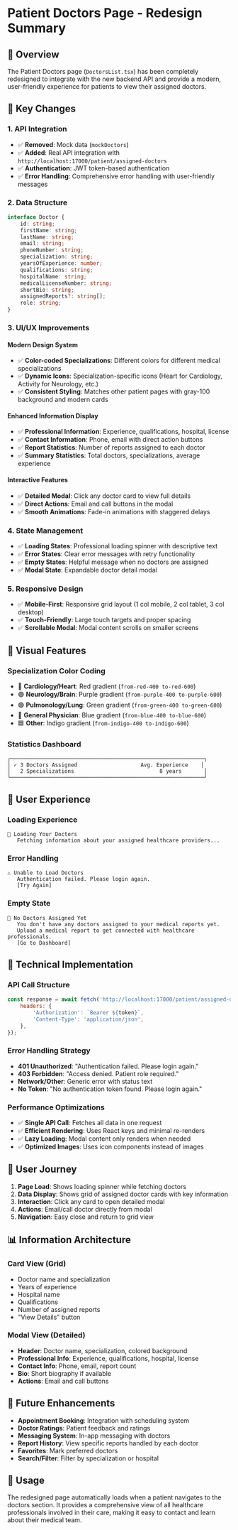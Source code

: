 # Patient Doctors Page - Redesign Summary

## 🎯 **Overview**
The Patient Doctors page (`DoctorsList.tsx`) has been completely redesigned to integrate with the new backend API and provide a modern, user-friendly experience for patients to view their assigned doctors.

## 🔄 **Key Changes**

### **1. API Integration**
- ✅ **Removed**: Mock data (`mockDoctors`)
- ✅ **Added**: Real API integration with `http://localhost:17000/patient/assigned-doctors`
- ✅ **Authentication**: JWT token-based authentication
- ✅ **Error Handling**: Comprehensive error handling with user-friendly messages

### **2. Data Structure**
```typescript
interface Doctor {
    id: string;
    firstName: string;
    lastName: string;
    email: string;
    phoneNumber: string;
    specialization: string;
    yearsOfExperience: number;
    qualifications: string;
    hospitalName: string;
    medicalLicenseNumber: string;
    shortBio: string;
    assignedReports?: string[];
    role: string;
}
```

### **3. UI/UX Improvements**

#### **Modern Design System**
- ✅ **Color-coded Specializations**: Different colors for different medical specializations
- ✅ **Dynamic Icons**: Specialization-specific icons (Heart for Cardiology, Activity for Neurology, etc.)
- ✅ **Consistent Styling**: Matches other patient pages with gray-100 background and modern cards

#### **Enhanced Information Display**
- ✅ **Professional Information**: Experience, qualifications, hospital, license
- ✅ **Contact Information**: Phone, email with direct action buttons
- ✅ **Report Statistics**: Number of reports assigned to each doctor
- ✅ **Summary Statistics**: Total doctors, specializations, average experience

#### **Interactive Features**
- ✅ **Detailed Modal**: Click any doctor card to view full details
- ✅ **Direct Actions**: Email and call buttons in the modal
- ✅ **Smooth Animations**: Fade-in animations with staggered delays

### **4. State Management**
- ✅ **Loading States**: Professional loading spinner with descriptive text
- ✅ **Error States**: Clear error messages with retry functionality
- ✅ **Empty States**: Helpful message when no doctors are assigned
- ✅ **Modal State**: Expandable doctor detail modal

### **5. Responsive Design**
- ✅ **Mobile-First**: Responsive grid layout (1 col mobile, 2 col tablet, 3 col desktop)
- ✅ **Touch-Friendly**: Large touch targets and proper spacing
- ✅ **Scrollable Modal**: Modal content scrolls on smaller screens

## 🎨 **Visual Features**

### **Specialization Color Coding**
- 🔴 **Cardiology/Heart**: Red gradient (`from-red-400 to-red-600`)
- 🟣 **Neurology/Brain**: Purple gradient (`from-purple-400 to-purple-600`)
- 🟢 **Pulmonology/Lung**: Green gradient (`from-green-400 to-green-600`)
- 🔵 **General Physician**: Blue gradient (`from-blue-400 to-blue-600`)
- 🟦 **Other**: Indigo gradient (`from-indigo-400 to-indigo-600`)

### **Statistics Dashboard**
```
┌─────────────────────────────────────────────────────────────┐
│ ✓ 3 Doctors Assigned                    Avg. Experience    │
│   2 Specializations                           8 years       │
└─────────────────────────────────────────────────────────────┘
```

## 📱 **User Experience**

### **Loading Experience**
```
🔄 Loading Your Doctors
   Fetching information about your assigned healthcare providers...
```

### **Error Handling**
```
⚠️ Unable to Load Doctors
   Authentication failed. Please login again.
   [Try Again]
```

### **Empty State**
```
👥 No Doctors Assigned Yet
   You don't have any doctors assigned to your medical reports yet.
   Upload a medical report to get connected with healthcare professionals.
   [Go to Dashboard]
```

## 🔧 **Technical Implementation**

### **API Call Structure**
```javascript
const response = await fetch('http://localhost:17000/patient/assigned-doctors', {
    headers: {
        'Authorization': `Bearer ${token}`,
        'Content-Type': 'application/json',
    },
});
```

### **Error Handling Strategy**
- **401 Unauthorized**: "Authentication failed. Please login again."
- **403 Forbidden**: "Access denied. Patient role required."
- **Network/Other**: Generic error with status text
- **No Token**: "No authentication token found. Please login again."

### **Performance Optimizations**
- ✅ **Single API Call**: Fetches all data in one request
- ✅ **Efficient Rendering**: Uses React keys and minimal re-renders
- ✅ **Lazy Loading**: Modal content only renders when needed
- ✅ **Optimized Images**: Uses icon components instead of images

## 🎯 **User Journey**

1. **Page Load**: Shows loading spinner while fetching doctors
2. **Data Display**: Shows grid of assigned doctor cards with key information
3. **Interaction**: Click any card to open detailed modal
4. **Actions**: Email/call doctor directly from modal
5. **Navigation**: Easy close and return to grid view

## 📊 **Information Architecture**

### **Card View (Grid)**
- Doctor name and specialization
- Years of experience
- Hospital name
- Qualifications
- Number of assigned reports
- "View Details" button

### **Modal View (Detailed)**
- **Header**: Doctor name, specialization, colored background
- **Professional Info**: Experience, qualifications, hospital, license
- **Contact Info**: Phone, email, report count
- **Bio**: Short biography if available
- **Actions**: Email and call buttons

## 🔮 **Future Enhancements**
- **Appointment Booking**: Integration with scheduling system
- **Doctor Ratings**: Patient feedback and ratings
- **Messaging System**: In-app messaging with doctors
- **Report History**: View specific reports handled by each doctor
- **Favorites**: Mark preferred doctors
- **Search/Filter**: Filter by specialization or hospital

## 📝 **Usage**
The redesigned page automatically loads when a patient navigates to the doctors section. It provides a comprehensive view of all healthcare professionals involved in their care, making it easy to contact and learn about their medical team.